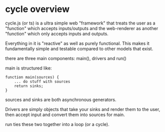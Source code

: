 
# cycle overview
cycle.js (or ts) is a ultra simple web "framework" that treats the user as a
"function" which accepts inputs/outputs and the web-renderer as another
"function" which only accepts inputs and outputs.

Everything in it is "reactive" as well as purely functional. This makes it
fundamentally simple and testable compared to other models that exist.

there are three main components: main(), drivers and run()

main is structured like:
```
function main(sources) {
    ... do stuff with sources
    return sinks;
}
```

sources and sinks are both asynchronous generators.

Drivers are simply objects that take your sinks and render them to the user,
then accept input and convert them into sources for main.

run ties these two together into a loop (or a cycle).

